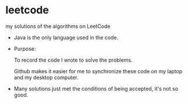 # leetcode
my solutions of the algorithms on LeetCode

- Java is the only language used in the code.

- Purpose: 

    To record the code I wrote to solve the problems.
    
    Github makes it easier for me to synchronize these code on my laptop and my desktop computer.
    
- Many solutions just met the conditions of being accepted, it's not so good. 